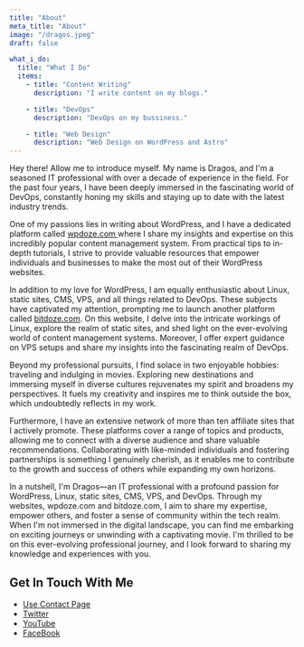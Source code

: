 ```yaml
---
title: "About"
meta_title: "About"
image: "/dragos.jpeg"
draft: false

what_i_do:
  title: "What I Do"
  items:
    - title: "Content Writing"
      description: "I write content on my blogs."

    - title: "DevOps"
      description: "DevOps on my bussiness."

    - title: "Web Design"
      description: "Web Design on WordPress and Astro"
---
```


Hey there! Allow me to introduce myself. My name is Dragos, and I'm a seasoned IT professional with over a decade of experience in the field. For the past four years, I have been deeply immersed in the fascinating world of DevOps, constantly honing my skills and staying up to date with the latest industry trends.

One of my passions lies in writing about WordPress, and I have a dedicated platform called [wpdoze.com ](https://www.wpdoze.com/)where I share my insights and expertise on this incredibly popular content management system. From practical tips to in-depth tutorials, I strive to provide valuable resources that empower individuals and businesses to make the most out of their WordPress websites.

In addition to my love for WordPress, I am equally enthusiastic about Linux, static sites, CMS, VPS, and all things related to DevOps. These subjects have captivated my attention, prompting me to launch another platform called [bitdoze.com](https://www.bitdoze.com/). On this website, I delve into the intricate workings of Linux, explore the realm of static sites, and shed light on the ever-evolving world of content management systems. Moreover, I offer expert guidance on VPS setups and share my insights into the fascinating realm of DevOps.

Beyond my professional pursuits, I find solace in two enjoyable hobbies: traveling and indulging in movies. Exploring new destinations and immersing myself in diverse cultures rejuvenates my spirit and broadens my perspectives. It fuels my creativity and inspires me to think outside the box, which undoubtedly reflects in my work.

Furthermore, I have an extensive network of more than ten affiliate sites that I actively promote. These platforms cover a range of topics and products, allowing me to connect with a diverse audience and share valuable recommendations. Collaborating with like-minded individuals and fostering partnerships is something I genuinely cherish, as it enables me to contribute to the growth and success of others while expanding my own horizons.

In a nutshell, I'm Dragos—an IT professional with a profound passion for WordPress, Linux, static sites, CMS, VPS, and DevOps. Through my websites, wpdoze.com and bitdoze.com, I aim to share my expertise, empower others, and foster a sense of community within the tech realm. When I'm not immersed in the digital landscape, you can find me embarking on exciting journeys or unwinding with a captivating movie. I'm thrilled to be on this ever-evolving professional journey, and I look forward to sharing my knowledge and experiences with you.

## Get In Touch With Me

- [Use Contact Page](https://www.bitdoze.com/contact/)
- [Twitter](https://twitter.com/bitdoze)
- [YouTube](https://www.youtube.com/@webdoze)
- [FaceBook](https://www.facebook.com/dragos.balota)
